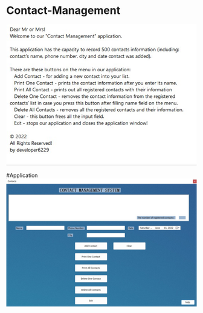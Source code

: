 # Contact-Management
![ezcv logo](https://github.com/rkodirkhonov/Contact-Management/blob/master/About.jpg)

#Application
![ezcv logo](https://github.com/rkodirkhonov/Contact-Management/blob/master/Main.jpg)

